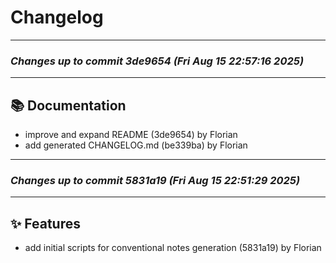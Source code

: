 # Changelog

---
### *Changes up to commit 3de9654 (Fri Aug 15 22:57:16 2025)*
---

## 📚 Documentation
* improve and expand README (3de9654) by Florian
* add generated CHANGELOG.md (be339ba) by Florian

---
### *Changes up to commit 5831a19 (Fri Aug 15 22:51:29 2025)*
---

## ✨ Features
* add initial scripts for conventional notes generation (5831a19) by Florian
